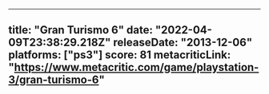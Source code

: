 
---
title: "Gran Turismo 6"
date: "2022-04-09T23:38:29.218Z"
releaseDate: "2013-12-06"
platforms: ["ps3"]
score: 81
metacriticLink: "https://www.metacritic.com/game/playstation-3/gran-turismo-6"
---
